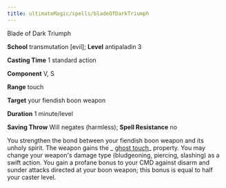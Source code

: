 ```yaml
---
title: ultimateMagic/spells/bladeOfDarkTriumph
---
```

Blade of Dark Triumph

**School** transmutation [evil]; **Level** antipaladin 3

**Casting Time** 1 standard action

**Component** V, S

**Range** touch

**Target** your fiendish boon weapon

**Duration** 1 minute/level

**Saving Throw** Will negates (harmless); **Spell Resistance** no

You strengthen the bond between your fiendish boon weapon and its unholy spirit. The weapon gains the _ [ghost touch](magicItems/weapons.md#_weapons-ghost-touch)_ property. You may change your weapon's damage type (bludgeoning, piercing, slashing) as a swift action. You gain a profane bonus to your CMD against disarm and sunder attacks directed at your boon weapon; this bonus is equal to half your caster level.

